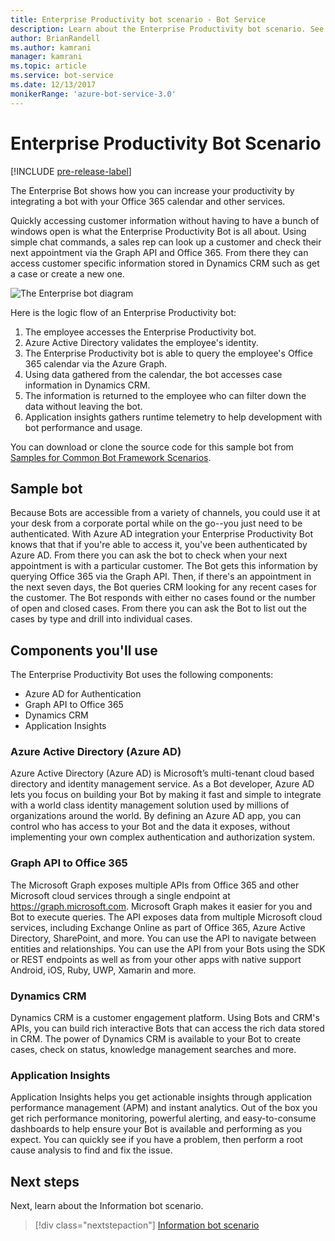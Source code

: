```yaml
---
title: Enterprise Productivity bot scenario - Bot Service
description: Learn about the Enterprise Productivity bot scenario. See how this bot can boost productivity by accessing Office 365 calendar and Dynamics CRM.
author: BrianRandell
ms.author: kamrani
manager: kamrani
ms.topic: article
ms.service: bot-service
ms.date: 12/13/2017
monikerRange: 'azure-bot-service-3.0'
---
```


# Enterprise Productivity Bot Scenario

[!INCLUDE [pre-release-label](includes/pre-release-label-v3.md)]

The Enterprise Bot shows how you can increase your productivity by integrating a bot with your Office 365 calendar and other services.

Quickly accessing customer information without having to have a bunch of windows open is what the Enterprise Productivity Bot is all about. Using simple chat commands, a sales rep can look up a customer and check their next appointment via the Graph API and Office 365. From there they can access customer specific information stored in Dynamics CRM such as get a case or create a new one.

![The Enterprise bot diagram](~/media/scenarios/bot-service-scenario-enterprise-bot.png)

Here is the logic flow of an Enterprise Productivity bot:

1. The employee accesses the Enterprise Productivity bot.
2. Azure Active Directory validates the employee's identity.
3. The Enterprise Productivity bot is able to query the employee's Office 365 calendar via the Azure Graph.
4. Using data gathered from the calendar, the bot accesses case information in Dynamics CRM.
5. The information is returned to the employee who can filter down the data without leaving the bot.
6. Application insights gathers runtime telemetry to help development with bot performance and usage.

You can download or clone the source code for this sample bot from [Samples for Common Bot Framework Scenarios](https://aka.ms/abs-scenarios).

## Sample bot
Because Bots are accessible from a variety of channels, you could use it at your desk from a corporate portal while on the go--you just need to be authenticated. With Azure AD integration your Enterprise Productivity Bot knows that that if you're able to access it, you've been authenticated by Azure AD. From there you can ask the bot to check when your next appointment is with a particular customer. The Bot gets this information by querying Office 365 via the Graph API. Then, if there's an appointment in the next seven days, the Bot queries CRM looking for any recent cases for the customer. The Bot responds with either no cases found or the number of open and closed cases. From there you can ask the Bot to list out the cases by type and drill into individual cases.

## Components you'll use
The Enterprise Productivity Bot uses the following components:
-   Azure AD for Authentication
-   Graph API to Office 365
-   Dynamics CRM
-   Application Insights

### Azure Active Directory (Azure AD)
Azure Active Directory (Azure AD) is Microsoft’s multi-tenant cloud based directory and identity management service. As a Bot developer, Azure AD lets you focus on building your Bot by making it fast and simple to integrate with a world class identity management solution used by millions of organizations around the world. By defining an Azure AD app, you can control who has access to your Bot and the data it exposes, without implementing your own complex authentication and authorization system.

### Graph API to Office 365
The Microsoft Graph exposes multiple APIs from Office 365 and other Microsoft cloud services through a single endpoint at https://graph.microsoft.com. Microsoft Graph makes it easier for you and Bot to execute queries. The API exposes data from  multiple Microsoft cloud services, including Exchange Online as part of Office 365, Azure Active Directory, SharePoint, and more. You can use the API to navigate between entities and relationships. You can use the API from your Bots using the SDK or REST endpoints as well as from your other apps with native support Android, iOS, Ruby, UWP, Xamarin and more.

### Dynamics CRM
Dynamics CRM is a customer engagement platform. Using Bots and CRM's APIs, you can build rich interactive Bots that can access the rich data stored in CRM. The power of Dynamics CRM is available to your Bot to create cases, check on status, knowledge management searches and more.

### Application Insights
Application Insights helps you get actionable insights through application performance management (APM) and instant analytics. Out of the box you get rich performance monitoring, powerful alerting, and easy-to-consume dashboards to help ensure your Bot is available and performing as you expect. You can quickly see if you have a problem, then perform a root cause analysis to find and fix the issue.

## Next steps
Next, learn about the Information bot scenario.

> [!div class="nextstepaction"]
> [Information bot scenario](bot-service-scenario-informational.md)
